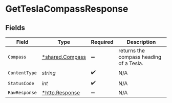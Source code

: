 # GetTeslaCompassResponse


## Fields

| Field                                                  | Type                                                   | Required                                               | Description                                            |
| ------------------------------------------------------ | ------------------------------------------------------ | ------------------------------------------------------ | ------------------------------------------------------ |
| `Compass`                                              | [*shared.Compass](../../models/shared/compass.md)      | :heavy_minus_sign:                                     | returns the compass heading of a Tesla.                |
| `ContentType`                                          | *string*                                               | :heavy_check_mark:                                     | N/A                                                    |
| `StatusCode`                                           | *int*                                                  | :heavy_check_mark:                                     | N/A                                                    |
| `RawResponse`                                          | [*http.Response](https://pkg.go.dev/net/http#Response) | :heavy_minus_sign:                                     | N/A                                                    |